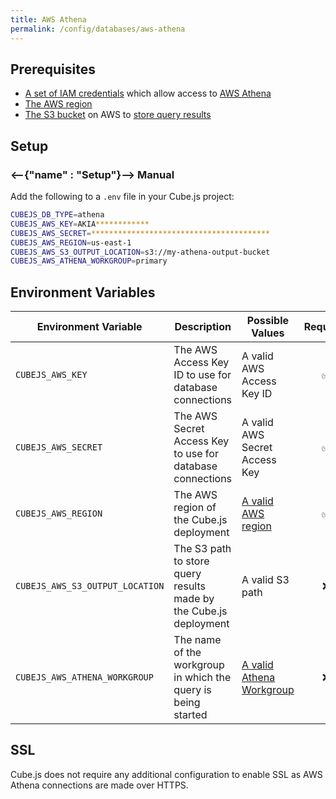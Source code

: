 ```yaml
---
title: AWS Athena
permalink: /config/databases/aws-athena
---
```


## Prerequisites

- [A set of IAM credentials][aws-docs-athena-access] which allow access to [AWS
  Athena][aws-athena]
- [The AWS region][aws-docs-regions]
- [The S3 bucket][aws-s3] on AWS to [store query results][aws-docs-athena-query]

## Setup

### <--{"name" : "Setup"}-->  Manual

Add the following to a `.env` file in your Cube.js project:

```bash
CUBEJS_DB_TYPE=athena
CUBEJS_AWS_KEY=AKIA************
CUBEJS_AWS_SECRET=****************************************
CUBEJS_AWS_REGION=us-east-1
CUBEJS_AWS_S3_OUTPUT_LOCATION=s3://my-athena-output-bucket
CUBEJS_AWS_ATHENA_WORKGROUP=primary
```

## Environment Variables

| Environment Variable            | Description                                                       | Possible Values                                  | Required |
| ------------------------------- | ----------------------------------------------------------------- | ------------------------------------------------ | :------: |
| `CUBEJS_AWS_KEY`                | The AWS Access Key ID to use for database connections             | A valid AWS Access Key ID                        |    ✅    |
| `CUBEJS_AWS_SECRET`             | The AWS Secret Access Key to use for database connections         | A valid AWS Secret Access Key                    |    ✅    |
| `CUBEJS_AWS_REGION`             | The AWS region of the Cube.js deployment                          | [A valid AWS region][aws-docs-regions]           |    ✅    |
| `CUBEJS_AWS_S3_OUTPUT_LOCATION` | The S3 path to store query results made by the Cube.js deployment | A valid S3 path                                  |    ❌    |
| `CUBEJS_AWS_ATHENA_WORKGROUP`   | The name of the workgroup in which the query is being started     | [A valid Athena Workgroup][aws-athena-workgroup] |    ❌    |

## SSL

Cube.js does not require any additional configuration to enable SSL as AWS
Athena connections are made over HTTPS.

[aws-athena]: https://aws.amazon.com/athena
[aws-athena-workgroup]: https://docs.aws.amazon.com/athena/latest/ug/workgroups-benefits.html
[aws-s3]: https://aws.amazon.com/s3/
[aws-docs-athena-access]:
  https://docs.aws.amazon.com/athena/latest/ug/security-iam-athena.html
[aws-docs-athena-query]:
  https://docs.aws.amazon.com/athena/latest/ug/querying.html
[aws-docs-regions]:
  https://docs.aws.amazon.com/AWSEC2/latest/UserGuide/using-regions-availability-zones.html#concepts-available-regions
